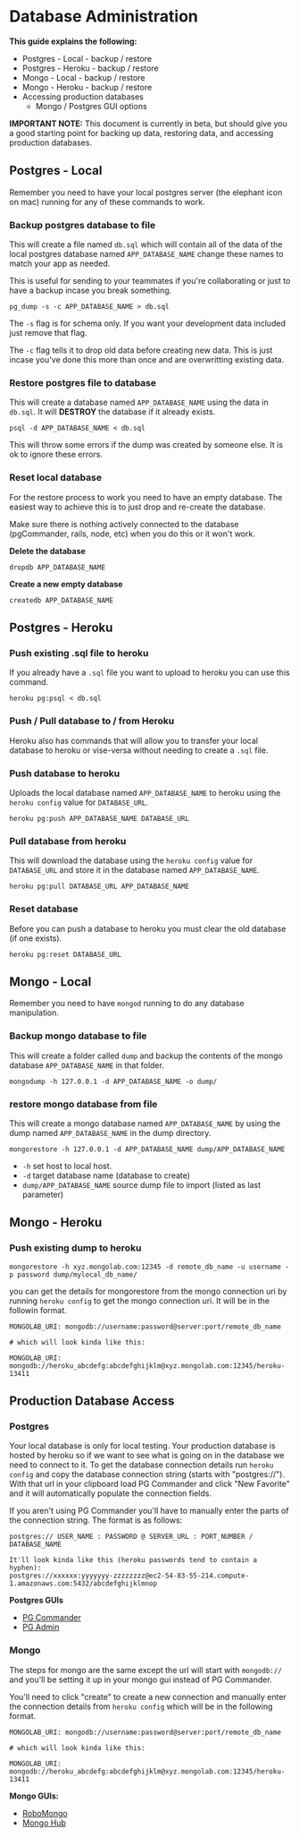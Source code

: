 # Database Administration

**This guide explains the following:**

* Postgres - Local - backup / restore
* Postgres - Heroku - backup / restore
* Mongo - Local - backup / restore
* Mongo - Heroku - backup / restore
* Accessing production databases
  * Mongo / Postgres GUI options

**IMPORTANT NOTE:** This document is currently in beta, but should give you a good starting point for backing up data, restoring data, and accessing production databases.

## Postgres - Local

Remember you need to have your local postgres server \(the elephant icon on mac\) running for any of these commands to work.

### Backup postgres database to file

This will create a file named `db.sql` which will contain all of the data of the local postgres database named `APP_DATABASE_NAME` change these names to match your app as needed.

This is useful for sending to your teammates if you're collaborating or just to have a backup incase you break something.

```text
pg_dump -s -c APP_DATABASE_NAME > db.sql
```

The `-s` flag is for schema only. If you want your development data included just remove that flag.

The `-c` flag tells it to drop old data before creating new data. This is just incase you've done this more than once and are overwritting existing data.

### Restore postgres file to database

This will create a database named `APP_DATABASE_NAME` using the data in `db.sql`. It will **DESTROY** the database if it already exists.

```text
psql -d APP_DATABASE_NAME < db.sql
```

This will throw some errors if the dump was created by someone else. It is ok to ignore these errors.

### Reset local database

For the restore process to work you need to have an empty database. The easiest way to achieve this is to just drop and re-create the database.

Make sure there is nothing actively connected to the database \(pgCommander, rails, node, etc\) when you do this or it won't work.

**Delete the database**

```text
dropdb APP_DATABASE_NAME
```

**Create a new empty database**

```text
createdb APP_DATABASE_NAME
```

## Postgres - Heroku

### Push existing .sql file to heroku

If you already have a `.sql` file you want to upload to heroku you can use this command.

```text
heroku pg:psql < db.sql
```

### Push / Pull database to / from Heroku

Heroku also has commands that will allow you to transfer your local database to heroku or vise-versa without needing to create a `.sql` file.

### Push database to heroku

Uploads the local database named `APP_DATABASE_NAME` to heroku using the `heroku config` value for `DATABASE_URL`.

```text
heroku pg:push APP_DATABASE_NAME DATABASE_URL
```

### Pull database from heroku

This will download the database using the `heroku config` value for `DATABASE_URL` and store it in the database named `APP_DATABASE_NAME`.

```text
heroku pg:pull DATABASE_URL APP_DATABASE_NAME
```

### Reset database

Before you can push a database to heroku you must clear the old database \(if one exists\).

```text
heroku pg:reset DATABASE_URL
```

## Mongo - Local

Remember you need to have `mongod` running to do any database manipulation.

### Backup mongo database to file

This will create a folder called `dump` and backup the contents of the mongo database `APP_DATABASE_NAME` in that folder.

```text
mongodump -h 127.0.0.1 -d APP_DATABASE_NAME -o dump/
```

### restore mongo database from file

This will create a mongo database named `APP_DATABASE_NAME` by using the dump named `APP_DATABASE_NAME` in the dump directory.

```text
mongorestore -h 127.0.0.1 -d APP_DATABASE_NAME dump/APP_DATABASE_NAME
```

* `-h` set host to local host.
* `-d` target database name \(database to create\)
* `dump/APP_DATABASE_NAME` source dump file to import \(listed as last parameter\)

## Mongo - Heroku

### Push existing dump to heroku

```text
mongorestore -h xyz.mongolab.com:12345 -d remote_db_name -u username -p password dump/mylocal_db_name/
```

you can get the details for mongorestore from the mongo connection uri by running `heroku config` to get the mongo connection uri. It will be in the followin format.

```text
MONGOLAB_URI: mongodb://username:password@server:port/remote_db_name

# which will look kinda like this:

MONGOLAB_URI: mongodb://heroku_abcdefg:abcdefghijklm@xyz.mongolab.com:12345/heroku-13411
```

## Production Database Access

### Postgres

Your local database is only for local testing. Your production database is hosted by heroku so if we want to see what is going on in the database we need to connect to it. To get the database connection details run `heroku config` and copy the database connection string \(starts with "postgres://"\). With that url in your clipboard load PG Commander and click "New Favorite" and it will automatically populate the connection fields.

If you aren't using PG Commander you'll have to manually enter the parts of the connection string. The format is as follows:

```text
postgres:// USER_NAME : PASSWORD @ SERVER_URL : PORT_NUMBER / DATABASE_NAME

It'll look kinda like this (heroku passwords tend to contain a hyphen):
postgres://xxxxxx:yyyyyyy-zzzzzzzz@ec2-54-83-55-214.compute-1.amazonaws.com:5432/abcdefghijklmnop
```

**Postgres GUIs**

* [PG Commander](https://eggerapps.at/pgcommander/)
* [PG Admin](http://www.pgadmin.org/)

### Mongo

The steps for mongo are the same except the url will start with `mongodb://` and you'll be setting it up in your mongo gui instead of PG Commander.

You'll need to click "create" to create a new connection and manually enter the connection details from `heroku config` which will be in the following format.

```text
MONGOLAB_URI: mongodb://username:password@server:port/remote_db_name

# which will look kinda like this:

MONGOLAB_URI: mongodb://heroku_abcdefg:abcdefghijklm@xyz.mongolab.com:12345/heroku-13411
```

**Mongo GUIs:**

* [RoboMongo](http://robomongo.org/)
* [Mongo Hub](https://github.com/jeromelebel/MongoHub-Mac)

